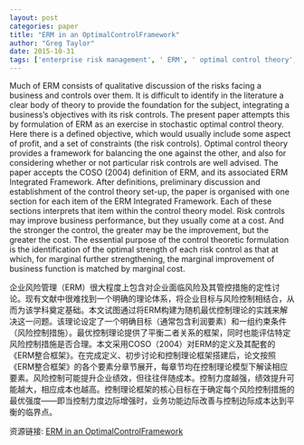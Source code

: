 ```yaml
---
layout: post
categories: paper
title: "ERM in an OptimalControlFramework"
author: "Greg Taylor"
date: 2015-10-31
tags: ['enterprise risk management', ' ERM', ' optimal control theory', ' risk appetite']
---
```


Much of ERM consists of qualitative discussion of the risks facing a business and controls over them. It is difficult to identify in the literature a clear body of theory to provide the foundation for the subject, integrating a business’s objectives with its risk controls. The present paper attempts this by formulation of ERM as an exercise in stochastic optimal control theory. Here there is a defined objective, which would usually include some aspect of profit, and a set of constraints (the risk controls). Optimal control theory provides a framework for balancing the one against the other, and also for considering whether or not particular risk controls are well advised. The paper accepts the COSO (2004) definition of ERM, and its associated ERM Integrated Framework. After definitions, preliminary discussion and establishment of the control theory set-up, the paper is organised with one section for each item of the ERM Integrated Framework. Each of these sections interprets that item within the control theory model. Risk controls may improve business performance, but they usually come at a cost. And the stronger the control, the greater may be the improvement, but the greater the cost. The essential purpose of the control theoretic formulation is the identification of the optimal strength of each risk control as that at which, for marginal further strengthening, the marginal improvement of business function is matched by marginal cost.

企业风险管理（ERM）很大程度上包含对企业面临风险及其管控措施的定性讨论。现有文献中很难找到一个明确的理论体系，将企业目标与风险控制相结合，从而为该学科奠定基础。本文试图通过将ERM构建为随机最优控制理论的实践来解决这一问题。该理论设定了一个明确目标（通常包含利润要素）和一组约束条件（风险控制措施）。最优控制理论提供了平衡二者关系的框架，同时也能评估特定风险控制措施是否合理。本文采用COSO（2004）对ERM的定义及其配套的《ERM整合框架》。在完成定义、初步讨论和控制理论框架搭建后，论文按照《ERM整合框架》的各个要素分章节展开，每章节均在控制理论模型下解读相应要素。风险控制可能提升企业绩效，但往往伴随成本。控制力度越强，绩效提升可能越大，相应成本也越高。控制理论框架的核心目标在于确定每个风险控制措施的最优强度——即当控制力度边际增强时，业务功能边际改善与控制边际成本达到平衡的临界点。

资源链接: [ERM in an OptimalControlFramework](https://papers.ssrn.com/sol3/papers.cfm?abstract_id=2660026)
